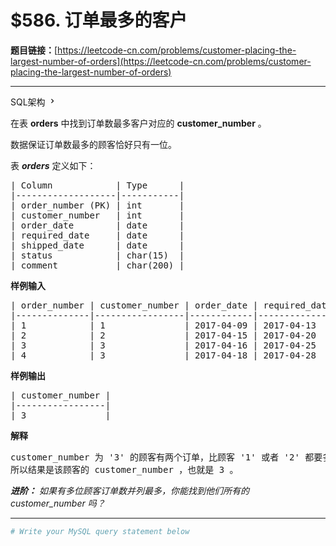 # $586. 订单最多的客户

**题目链接：**[https://leetcode-cn.com/problems/customer-placing-the-largest-number-of-orders](https://leetcode-cn.com/problems/customer-placing-the-largest-number-of-orders)

---

<div class="content__1Y2H">
 <div class="sql-schema-wrapper__1jqS">
  <a class="sql-schema-link__1VAC">SQL架构
   <svg viewbox="0 0 24 24" width="1em" height="1em" class="css-1lc17o4-icon">
    <path fill-rule="evenodd" d="M10 6L8.59 7.41 13.17 12l-4.58 4.59L10 18l6-6z"></path>
   </svg></a>
 </div>
 <div class="notranslate">
  <p>在表&nbsp;<strong>orders</strong>&nbsp;中找到订单数最多客户对应的&nbsp;<strong>customer_number</strong>&nbsp;。</p> 
  <p>数据保证订单数最多的顾客恰好只有一位。</p> 
  <p>表&nbsp;<strong><em>orders</em></strong> 定义如下：</p> 
  <pre class="language-text">| Column            | Type      |
|-------------------|-----------|
| order_number (PK) | int       |
| customer_number   | int       |
| order_date        | date      |
| required_date     | date      |
| shipped_date      | date      |
| status            | char(15)  |
| comment           | char(200) |
</pre> 
  <p><strong>样例输入</strong></p> 
  <pre class="language-text">| order_number | customer_number | order_date | required_date | shipped_date | status | comment |
|--------------|-----------------|------------|---------------|--------------|--------|---------|
| 1            | 1               | 2017-04-09 | 2017-04-13    | 2017-04-12   | Closed |         |
| 2            | 2               | 2017-04-15 | 2017-04-20    | 2017-04-18   | Closed |         |
| 3            | 3               | 2017-04-16 | 2017-04-25    | 2017-04-20   | Closed |         |
| 4            | 3               | 2017-04-18 | 2017-04-28    | 2017-04-25   | Closed |         |
</pre> 
  <p><strong>样例输出</strong></p> 
  <pre class="language-text">| customer_number |
|-----------------|
| 3               |
</pre> 
  <p><strong>解释</strong></p> 
  <pre class="language-text">customer_number 为 '3' 的顾客有两个订单，比顾客 '1' 或者 '2' 都要多，因为他们只有一个订单
所以结果是该顾客的 customer_number ，也就是 3 。
</pre> 
  <p><em><strong>进阶：</strong> 如果有多位顾客订单数并列最多，你能找到他们所有的 customer_number 吗？</em></p> 
 </div>
</div>

---

```sh
# Write your MySQL query statement below
```